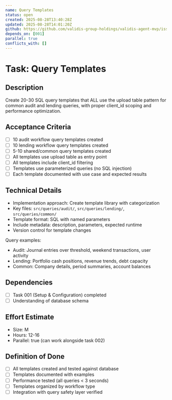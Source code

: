 ```yaml
---
name: Query Templates
status: open
created: 2025-08-28T13:40:28Z
updated: 2025-08-28T14:01:20Z
github: https://github.com/validis-group-holdings/validis-agent-mvp/issues/4
depends_on: [001]
parallel: true
conflicts_with: []
---
```


# Task: Query Templates

## Description
Create 20-30 SQL query templates that ALL use the upload table pattern for common audit and lending queries, with proper client_id scoping and performance optimization.

## Acceptance Criteria
- [ ] 10 audit workflow query templates created
- [ ] 10 lending workflow query templates created
- [ ] 5-10 shared/common query templates created
- [ ] All templates use upload table as entry point
- [ ] All templates include client_id filtering
- [ ] Templates use parameterized queries (no SQL injection)
- [ ] Each template documented with use case and expected results

## Technical Details
- Implementation approach: Create template library with categorization
- Key files: `src/queries/audit/`, `src/queries/lending/`, `src/queries/common/`
- Template format: SQL with named parameters
- Include metadata: description, parameters, expected runtime
- Version control for template changes

Query examples:
- Audit: Journal entries over threshold, weekend transactions, user activity
- Lending: Portfolio cash positions, revenue trends, debt capacity
- Common: Company details, period summaries, account balances

## Dependencies
- [ ] Task 001 (Setup & Configuration) completed
- [ ] Understanding of database schema

## Effort Estimate
- Size: M
- Hours: 12-16
- Parallel: true (can work alongside task 002)

## Definition of Done
- [ ] All templates created and tested against database
- [ ] Templates documented with examples
- [ ] Performance tested (all queries < 3 seconds)
- [ ] Templates organized by workflow type
- [ ] Integration with query safety layer verified